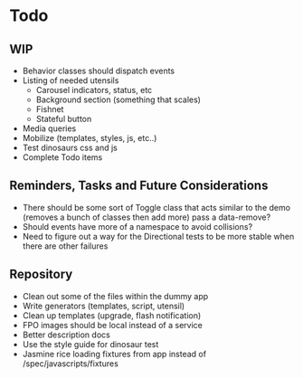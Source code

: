 
# Todo

## WIP
- Behavior classes should dispatch events
- Listing of needed utensils
  - Carousel indicators, status, etc
  - Background section (something that scales)
  - Fishnet
  - Stateful button
- Media queries
- Mobilize (templates, styles, js, etc..)
- Test dinosaurs css and js
- Complete Todo items

## Reminders, Tasks and Future Considerations
- There should be some sort of Toggle class that acts similar to the
  demo (removes a bunch of classes then add more) pass a data-remove?
- Should events have more of a namespace to avoid collisions?
- Need to figure out a way for the Directional tests to be more stable
  when there are other failures

## Repository
- Clean out some of the files within the dummy app
- Write generators (templates, script, utensil)
- Clean up templates (upgrade, flash notification)
- FPO images should be local instead of a service
- Better description docs
- Use the style guide for dinosaur test
- Jasmine rice loading fixtures from app instead of
  /spec/javascripts/fixtures

